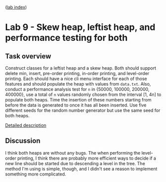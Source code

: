([lab index](https://github.com/RagingRoosevelt/eecs560-Data_Structures_Labs))

# Lab 9 - Skew heap, leftist heap, and performance testing for both

## Task overview

Construct classes for a leftist heap and a skew heap.  Both should support delete min, insert, 
pre-order printing, in-order printing, and level-order printing.  Each should have a nice cli menu
interface for each of those features and should populate the heap with values from `data.txt`.
Also, conduct a performance analysis test for `n` in {50000, 100000, 200000, 400000}, use a total of 
`n` values randomly chosen from the interval [1, 4n] to populate both heaps.  Time the insertion of 
these numbers starting from before the data is generated to once it has all been inserted.  Use five 
different seeds for the random number generator but use the same seed for both heaps.


[Detailed description][pdf]

[pdf]: https://github.com/RagingRoosevelt/EECS_560-Data_Structures/blob/master/Lab09/Lab09_Assignment.pdf

## Discussion

I think both heaps are without any bugs.  The when performing the level-order printing, I think 
there are probably more efficient ways to decide if a new line should be started due to descending 
a level in the tree.  The method I'm using is simple, though, and I didn't see a reason to implement
something more complicated.